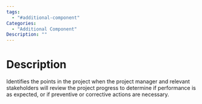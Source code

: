```yaml
---
tags:
  - "#additional-component"
Categories:
  - "Additional Component"
Description: ""
---
```

# Description
Identifies the points in the project when the project manager and relevant stakeholders will review the project progress to determine if performance is as expected, or if preventive or corrective actions are necessary.
